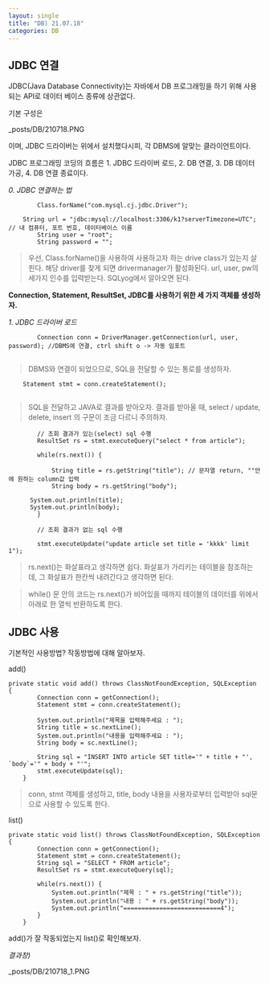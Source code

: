 ```yaml
---
layout: single
title: "DB) 21.07.18"
categories: DB
---
```


## JDBC 연결
JDBC(Java Database Connectivity)는 자바에서 DB 프로그래밍을 하기 위해 사용되는 API로 데이터 베이스 종류에 상관없다.

기본 구성은

_posts/DB/210718.PNG

이며, JDBC 드라이버는 위에서 설치했다시피, 각 DBMS에 알맞는 클라이언트이다.

JDBC 프로그래밍 코딩의 흐름은 1. JDBC 드라이버 로드, 2. DB 연결, 3. DB 데이터 가공, 4. DB 연결 종료이다.

_0. JDBC 연결하는 법_
```
		Class.forName("com.mysql.cj.jdbc.Driver"); 
		
    String url = "jdbc:mysql://localhost:3306/k1?serverTimezone=UTC"; // 내 컴퓨터, 포트 번호, 데이터베이스 이름
		String user = "root";
		String password = "";
```
> 우선, Class.forName()을 사용하여 사용하고자 하는 drive class가 있는지 살핀다.
> 해당 driver를 찾게 되면 drivermanager가 활성화된다.
> url, user, pw의 세가지 인수를 입력받는다. SQLyog에서 알아오면 된다.

__Connection, Statement, ResultSet, JDBC를 사용하기 위한 세 가지 객체를 생성하자.__

_1. JDBC 드라이버 로드_
```
		Connection conn = DriverManager.getConnection(url, user, password); //DBMS에 연결, ctrl shift o -> 자동 임포트
    
```
> DBMS와 연결이 되었으므로, SQL을 전달할 수 있는 통로를 생성하자.

```
    Statement stmt = conn.createStatement();
    
```
> SQL을 전달하고 JAVA로 결과를 받아오자. 결과를 받아올 때, select / update, delete, insert 의 구문이 조금 다르니 주의하자.

```
		// 조회 결과가 있는(select) sql 수행
		ResultSet rs = stmt.executeQuery("select * from article");

		while(rs.next()) {
			
			String title = rs.getString("title"); // 문자열 return, ""안에 원하는 column값 입력
			String body = rs.getString("body");
			
      System.out.println(title);
      System.out.println(body);			
		}
		
		// 조회 결과가 없는 sql 수행

		stmt.executeUpdate("update article set title = 'kkkk' limit 1");

```
> rs.next()는 화살표라고 생각하면 쉽다. 화살표가 가리키는 테이블을 참조하는데, 그 화살표가 한칸씩 내려간다고 생각하면 된다.

> while() 문 안의 코드는 rs.next()가 비어있을 때까지 테이블의 데이터를 위에서 아래로 한 열씩 반환하도록 한다.
 

## JDBC 사용

기본적인 사용방법? 작동방법에 대해 알아보자.

add()
```
private static void add() throws ClassNotFoundException, SQLException {
		Connection conn = getConnection();
		Statement stmt = conn.createStatement();
		
		System.out.println("제목을 입력해주세요 : ");
		String title = sc.nextLine();
		System.out.println("내용을 입력해주세요 : ");
		String body = sc.nextLine();
		
		String sql = "INSERT INTO article SET title='" + title + "', `body`='" + body + "'";
		stmt.executeUpdate(sql);
	}
```
> conn, stmt 객체를 생성하고, title, body 내용을 사용자로부터 입력받아 sql문으로 사용할 수 있도록 한다.


list()
```
private static void list() throws ClassNotFoundException, SQLException {
		Connection conn = getConnection();
		Statement stmt = conn.createStatement();
		String sql = "SELECT * FROM article";
		ResultSet rs = stmt.executeQuery(sql);
		
		while(rs.next()) {
			System.out.println("제목 : " + rs.getString("title"));
			System.out.println("내용 : " + rs.getString("body"));
			System.out.println("===========================4");
		}
	}
```
add()가 잘 작동되었는지 list()로 확인해보자.

_결과창)_

_posts/DB/210718_1.PNG




